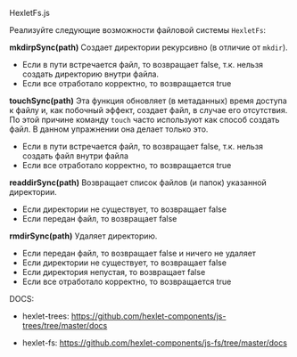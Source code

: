 HexletFs.js

Реализуйте следующие возможности файловой системы `HexletFs`:

__mkdirpSync(path)__
Создает директории рекурсивно (в отличие от `mkdir`).

* Если в пути встречается файл, то возвращает false, т.к. нельзя создать директорию внутри файла.
* Если все отработало корректно, то возвращается true

__touchSync(path)__
Эта функция обновляет (в метаданных) время доступа к файлу и, как побочный эффект, создает файл, в случае его отсутствия. По этой причине команду `touch` часто используют как способ создать файл. В данном упражнении она делает только это.

* Если в пути встречается файл, то возвращает false, т.к. нельзя создать файл внутри файла
* Если все отработало корректно, то возвращается true

__readdirSync(path)__
Возвращает список файлов (и папок) указанной директории.

* Если директории не существует, то возвращает false
* Если передан файл, то возвращает false

__rmdirSync(path)__
Удаляет директорию.

* Если передан файл, то возвращает false и ничего не удаляет
* Если директории не существует, то возвращает false
* Если директория непустая, то возвращает false
* Если все отработало корректно, то возвращается true

DOCS:
* hexlet-trees:  https://github.com/hexlet-components/js-trees/tree/master/docs

* hexlet-fs:  https://github.com/hexlet-components/js-fs/tree/master/docs
